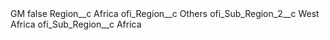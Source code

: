 <?xml version="1.0" encoding="UTF-8"?>
<CustomMetadata xmlns="http://soap.sforce.com/2006/04/metadata" xmlns:xsi="http://www.w3.org/2001/XMLSchema-instance" xmlns:xsd="http://www.w3.org/2001/XMLSchema">
    <label>GM</label>
    <protected>false</protected>
    <values>
        <field>Region__c</field>
        <value xsi:type="xsd:string">Africa</value>
    </values>
    <values>
        <field>ofi_Region__c</field>
        <value xsi:type="xsd:string">Others</value>
    </values>
    <values>
        <field>ofi_Sub_Region_2__c</field>
        <value xsi:type="xsd:string">West Africa</value>
    </values>
    <values>
        <field>ofi_Sub_Region__c</field>
        <value xsi:type="xsd:string">Africa</value>
    </values>
</CustomMetadata>
